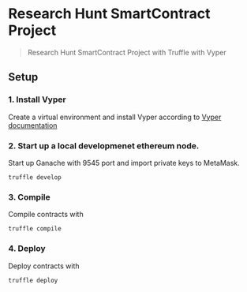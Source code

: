 # Research Hunt SmartContract Project

> Research Hunt SmartContract Project with Truffle with Vyper

## Setup

### 1. Install Vyper
Create a virtual environment and install Vyper according to [Vyper documentation](https://vyper.readthedocs.io/en/v0.1.0-beta.8/installing-vyper.html)

### 2. Start up a local developmenet ethereum node.
Start up Ganache with 9545 port and import private keys to MetaMask.

```
truffle develop
```


### 3. Compile

Compile contracts with

```
truffle compile
```

### 4. Deploy

Deploy contracts with 
```
truffle deploy
```